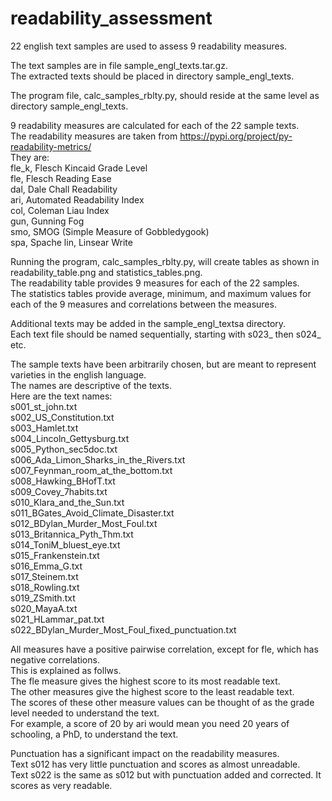 # readability_assessment    
22 english text samples are used to assess 9 readability measures.    

The text samples are in file sample_engl_texts.tar.gz.    
The extracted texts should be placed in directory sample_engl_texts.    
     
The program file, calc_samples_rblty.py, should reside at the same level as directory sample_engl_texts.   

9 readability measures are calculated for each of the 22 sample texts.    
The readability measures are taken from https://pypi.org/project/py-readability-metrics/    
They are:    
fle_k,	Flesch Kincaid Grade Level    
fle,	Flesch Reading Ease    
dal,	Dale Chall Readability    
ari,	Automated Readability Index   
col,	Coleman Liau Index    
gun,	Gunning Fog    
smo,	SMOG (Simple Measure of Gobbledygook)    
spa,	Spache
lin,	Linsear Write    

Running the program, calc_samples_rblty.py, will create tables as shown in readability_table.png and statistics_tables.png.    
The readability table provides 9 measures for each of the 22 samples.    
The statistics tables provide average, minimum, and maximum values for each of the 9 measures and correlations between the measures.    

Additional texts may be added in the sample_engl_textsa directory.    
Each text file should be named sequentially, starting with s023_ then s024_ etc.    
    
The sample texts have been arbitrarily chosen, but are meant to represent varieties in the english language.    
The names are descriptive of the texts.        
Here are the text names:    
s001_st_john.txt    
s002_US_Constitution.txt    
s003_Hamlet.txt    
s004_Lincoln_Gettysburg.txt    
s005_Python_sec5doc.txt    
s006_Ada_Limon_Sharks_in_the_Rivers.txt    
s007_Feynman_room_at_the_bottom.txt    
s008_Hawking_BHofT.txt    
s009_Covey_7habits.txt    
s010_Klara_and_the_Sun.txt    
s011_BGates_Avoid_Climate_Disaster.txt    
s012_BDylan_Murder_Most_Foul.txt    
s013_Britannica_Pyth_Thm.txt    
s014_ToniM_bluest_eye.txt    
s015_Frankenstein.txt    
s016_Emma_G.txt    
s017_Steinem.txt    
s018_Rowling.txt    
s019_ZSmith.txt    
s020_MayaA.txt    
s021_HLammar_pat.txt    
s022_BDylan_Murder_Most_Foul_fixed_punctuation.txt    
     
All measures have a positive pairwise correlation, except for fle, which has negative correlations.    
This is explained as follws.    
The fle measure gives the highest score to its most readable text.    
The other measures give the highest score to the least readable text.    
The scores of these other measure values can be thought of as the grade level needed to understand the text.    
For example, a score of 20 by ari would mean you need 20 years of schooling, a PhD, to understand the text.

Punctuation has a significant impact on the readability measures.    
Text s012 has very little punctuation and scores as almost unreadable.    
Text s022 is the same as s012 but with punctuation added and corrected. It scores as very readable.    


